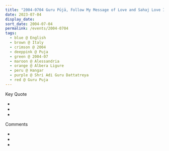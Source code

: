 ```yaml
---
title: "2004-0704 Guru Pūjā, Follow My Message of Love and Sahaj Love Is the Guru within Us (Love is Absolute Gift, The Greatest Guru that We Have Is Love, and We Have to Know that We Are that Love), Hangar (now Nirmal Temple), Albera Ligure, Alessandria, Italy"
date: 2023-07-04
display_date: 
sort_date: 2004-07-04
permalink: /events/2004-0704
tags:
  - blue @ English
  - brown @ Italy
  - crimson @ 2004
  - deeppink @ Puja
  - green @ 2004-07
  - maroon @ Alessandria
  - orange @ Albera Ligure
  - peru @ Hangar
  - purple @ Shri Adi Guru Dattatreya
  - red @ Guru Puja
---
```


<div class="main">
  <div class="wave-list">
    <div class="title">
      <div class="text" style="--color: green">
        Key Quote
      </div>
    </div>
    <ul class="list">
        <li class="item" data-color-BlanchedAlmond>
        </li>
        <li class="item" style="--color: Lavender">
        </li>
        <li class="item" style="--color: BlanchedAlmond">
        </li>
      </ul>
  </div>
</div>

<div class="main">
  <div class="wave-list">
    <div class="title">
      <div class="text" style="--color: green">
        Comments
      </div>
    </div>
    <ul class="list">
        <li class="item" data-color-Ivory>
        </li>
        <li class="item" style="--color: PaleTurquiose">
        </li>
        <li class="item" style="--color: Ivory">
        </li>
      </ul>
  </div>
</div>